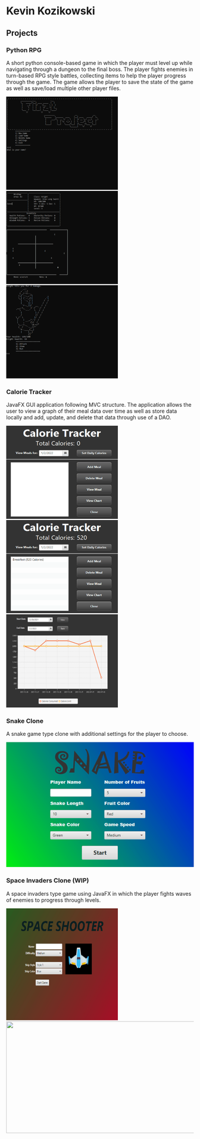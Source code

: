# Kevin Kozikowski

## Projects

### Python RPG
A short python console-based game in which the player must level up while navigating through a dungeon to the final boss. The player fights enemies in turn-based RPG style battles, collecting items to help the player progress through the game. The game allows the player to save the state of the game as well as save/load multiple other player files. 

<img src="python_rpg_start.gif" width=300 height=250> <img src="python_rpg_battle.gif" width=300 height=250>  <img src="python_rpg_levelup.gif" width=300 height=250>

### Calorie Tracker
JavaFX GUI application following MVC structure. The application allows the user to view a graph of their meal data over time as well as store data locally and add, update, and delete that data through use of a DAO.

<img src="calorie_tracker_add_meal.gif" width=300 height=250>  <img src="calorie_tracker_update_meal.gif" width=300 height=250>  <img src="calorie_tracker_chart.gif" width=300 height=250>

### Snake Clone
A snake game type clone with additional settings for the player to choose.

<img src="snake_demo.gif" >

### Space Invaders Clone (WIP)
A space invaders type game using JavaFX in which the player fights waves of enemies to progress through levels. 

<img src="space_shooter_intro.gif" width=300 height=300>  <img src="space_shooter_game_play.gif" width=535 height=300>
